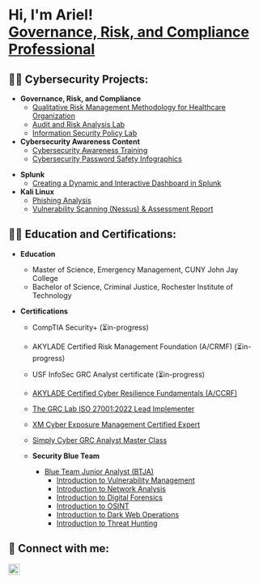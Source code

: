 <h1>Hi, I'm Ariel! <br/><a href="https://github.com/arielbethea">Governance, Risk, and Compliance Professional</a> <a href="https://www.linkedin.com/in/arielbethea/"></a>
<h2> 👩‍💻 Cybersecurity Projects:</h2>

- <b>Governance, Risk, and Compliance</b>
  - [Qualitative Risk Management Methodology for Healthcare Organization](https://github.com/arielbethea/risk-management-methodology)
  - [Audit and Risk Analysis Lab](https://github.com/arielbethea/AuditRiskAnalysis)
  - [Information Security Policy Lab](https://github.com/arielbethea/InformationSecurityPolicy)  
- <b>Cybersecurity Awareness Content</b>
  - [Cybersecurity Awareness Training](https://github.com/arielbethea/CybersecurityAwarenessTraining)
  - [Cybersecurity Password Safety Infographics](https://github.com/arielbethea/CybersecurityInfographics)
<!--  - [Cybersecurity Awareness Content Lab](https://github.com/arielbethea/CybersecurityAwarenessContent) --> 
<!-- - <b>PowerShell</b>
  - [Active Directory Home Lab](https://github.com/arielbethea/ActiveDirectoryLab) -->
<!-- - <b>AWS</b>
  - [AWS IAM Enumeration](https://github.com/arielbethea/AWS-IAM-enumeration) -->
- <b>Splunk</b>
  - [Creating a Dynamic and Interactive Dashboard in Splunk](https://github.com/arielbethea/SplunkInsights)
- <b>Kali Linux</b>
  - [Phishing Analysis](https://github.com/arielbethea/PhishingAnalysis)
  - [Vulnerability Scanning (Nessus) & Assessment Report](https://github.com/arielbethea/VulnerabilityScanning)
  <!-- - [Digital Forensics](https://github.com/arielbethea/ActiveDirectoryLab) -->
<!--- <b>Bash</b>
  - [Managing Authorization in Linux](https://github.com/arielbethea/ManagingAuthorization)
- <b>Python</b>
  - [Practicing File Update Algos in Python](https://github.com/arielbethea/FileUpdateAlgorithms) -->


<h2>👩‍🎓 Education and Certifications:</h2>

- <b>Education</b>
  - Master of Science, Emergency Management, CUNY John Jay College
  - Bachelor of Science, Criminal Justice, Rochester Institute of Technology
 
    
- <b>Certifications</b>
  - CompTIA Security+ (⏳in-progress)
  - AKYLADE Certified Risk Management Foundation (A/CRMF) (⏳in-progress)
  - USF InfoSec GRC Analyst certificate (⏳in-progress)
  - [AKYLADE Certified Cyber Resilience Fundamentals (A/CCRF)](https://www.credential.net/50a2f9e8-2d2a-4e01-90bb-8339613c91d4#acc.1CVhrwoE)
  - [The GRC Lab ISO 27001:2022 Lead Implementer](https://github.com/arielbethea/arielbethea/blob/main/certificate-of-completion-for-iso-27001-lead-implementer.pdf)
  - [XM Cyber Exposure Management Certified Expert](https://www.credly.com/badges/efb6dbcf-eeb4-4e69-b57a-38ee45e1a693/public_url)
  - [Simply Cyber GRC Analyst Master Class](https://github.com/arielbethea/arielbethea/blob/main/certificate-of-completion-for-the-definitive-grc-analyst-master-class.pdf)
 

    
  - <b>Security Blue Team</b>
    - [Blue Team Junior Analyst (BTJA)](https://github.com/arielbethea/arielbethea/blob/main/Security%20Blue%20Team%20-%20Blue%20Team%20Junior%20Analyst%20Pathwaybtja.pdf)
      - [Introduction to Vulnerability Management](https://github.com/arielbethea/arielbethea/blob/main/Security%20Blue%20Team%20-%20Introduction%20to%20Vulnerability%20Management-course.pdf)
      - [Introduction to Network Analysis](https://github.com/arielbethea/arielbethea/blob/main/Ssecurity%20Blue%20Team%20-%20Introduction%20to%20Network%20Analysis-course.pdf)
      - [Introduction to Digital Forensics](https://github.com/arielbethea/arielbethea/blob/main/Security%20Blue%20Team%20-%20Introduction%20to%20Digital%20Forensics-course.pdf)
      - [Introduction to OSINT](https://github.com/arielbethea/arielbethea/blob/main/Security%20Blue%20Team%20-%20Introduction%20to%20OSINT-course.pdf)
      - [Introduction to Dark Web Operations](https://github.com/arielbethea/arielbethea/blob/main/Security%20Blue%20Team%20-%20Introduction%20to%20Dark%20Web%20Operations-course.pdf)
      - [Introduction to Threat Hunting](https://github.com/arielbethea/arielbethea/blob/main/Security%20Blue%20Team%20-%20Introduction%20to%20Threat%20Hunting-course.pdf)

<h2> 🤳 Connect with me:</h2>

[<img align="left" alt="ArielBethea | LinkedIn" width="22px" src="https://skillicons.dev/icons?i=linkedin" />][linkedin]

[linkedin]: https://linkedin.com/in/arielbethea 

<!--
**aabethea/aabethea** is a ✨ _special_ ✨ repository because its `README.md` (this file) appears on your GitHub profile.

Here are some ideas to get you started:

- 🔭 I’m currently working on ...
- 🌱 I’m currently learning ...
- 👯 I’m looking to collaborate on ...
- 🤔 I’m looking for help with ...
- 💬 Ask me about ...
- 📫 How to reach me: ...
- 😄 Pronouns: ...
- ⚡ Fun fact: ...
-->

